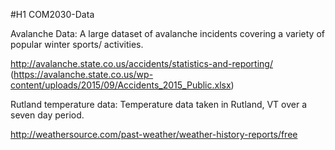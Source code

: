 #H1 COM2030-Data

Avalanche Data: 
A large dataset of avalanche incidents covering a variety of popular winter sports/ activities.

http://avalanche.state.co.us/accidents/statistics-and-reporting/ (https://avalanche.state.co.us/wp-content/uploads/2015/09/Accidents_2015_Public.xlsx)

Rutland temperature data:
Temperature data taken in Rutland, VT over a seven day period.

http://weathersource.com/past-weather/weather-history-reports/free
